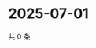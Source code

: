 # 2025-07-01

共 0 条

<!-- BEGIN ZHIHUVIDEO -->
<!-- 最后更新时间 Tue Jul 01 2025 22:11:45 GMT+0800 (China Standard Time) -->

<!-- END ZHIHUVIDEO -->
